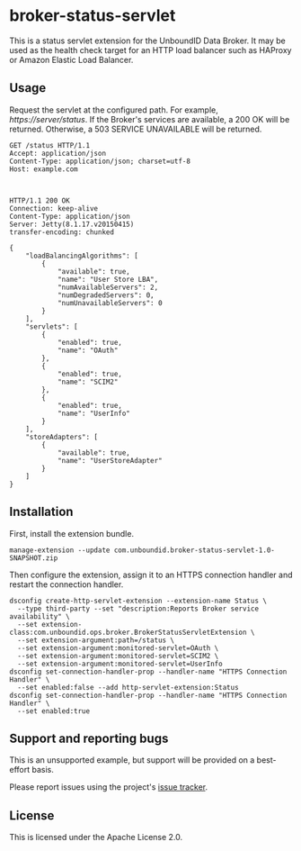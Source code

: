 # broker-status-servlet

This is a status servlet extension for the UnboundID Data Broker. It may be
used as the health check target for an HTTP load balancer such as HAProxy or
Amazon Elastic Load Balancer.

## Usage

Request the servlet at the configured path. 
For example, *https://server/status*. If the Broker's services are available,
a 200 OK will be returned. Otherwise, a 503 SERVICE UNAVAILABLE will be 
returned.

```
GET /status HTTP/1.1
Accept: application/json
Content-Type: application/json; charset=utf-8
Host: example.com



HTTP/1.1 200 OK
Connection: keep-alive
Content-Type: application/json
Server: Jetty(8.1.17.v20150415)
transfer-encoding: chunked

{
    "loadBalancingAlgorithms": [
        {
            "available": true, 
            "name": "User Store LBA", 
            "numAvailableServers": 2, 
            "numDegradedServers": 0, 
            "numUnavailableServers": 0
        }
    ], 
    "servlets": [
        {
            "enabled": true, 
            "name": "OAuth"
        }, 
        {
            "enabled": true, 
            "name": "SCIM2"
        }, 
        {
            "enabled": true, 
            "name": "UserInfo"
        }
    ], 
    "storeAdapters": [
        {
            "available": true, 
            "name": "UserStoreAdapter"
        }
    ]
}
```

## Installation

First, install the extension bundle.

```
manage-extension --update com.unboundid.broker-status-servlet-1.0-SNAPSHOT.zip
```

Then configure the extension, assign it to an HTTPS connection handler and 
restart the connection handler.

```
dsconfig create-http-servlet-extension --extension-name Status \
  --type third-party --set "description:Reports Broker service availability" \
  --set extension-class:com.unboundid.ops.broker.BrokerStatusServletExtension \
  --set extension-argument:path=/status \
  --set extension-argument:monitored-servlet=OAuth \
  --set extension-argument:monitored-servlet=SCIM2 \
  --set extension-argument:monitored-servlet=UserInfo
dsconfig set-connection-handler-prop --handler-name "HTTPS Connection Handler" \
  --set enabled:false --add http-servlet-extension:Status
dsconfig set-connection-handler-prop --handler-name "HTTPS Connection Handler" \
  --set enabled:true
```

## Support and reporting bugs

This is an unsupported example, but support will be provided on a best-effort basis.

Please report issues using the project's [issue tracker](https://github.com/UnboundID/broker-status-servlet/issues).

## License

This is licensed under the Apache License 2.0.
